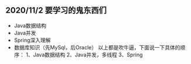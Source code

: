 ## 2020/11/2 要学习的鬼东西们
- Java数据结构
- Java并发
- Spring深入理解
- 数据库知识（先MySql，后Oracle）
以上都是吹牛逼，下面说一下具体的顺序：
1、Java数据结构
2、Java并发，多线程
3、Spring

